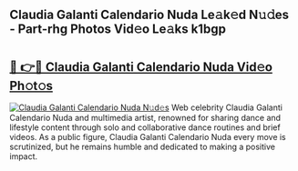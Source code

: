 ## Claudia Galanti Calendario Nuda Le𝚊k𝚎d N𝚞𝚍es - Part-rhg Photos Vid𝚎o Le𝚊ks k1bgp

# <h2><a href="http://fbf3ox.evod.top/?m=Claudia+Galanti+Calendario+Nuda">🔗 👉🔴 Claudia Galanti Calendario Nuda Vid𝚎o Ph𝚘t𝚘s</a></h2>

[![Claudia Galanti Calendario Nuda N𝚞d𝚎s](https://i.imgur.com/8V9OHl7.gif)](http://fbf3ox.evod.top/?m=Claudia+Galanti+Calendario+Nuda)
Web celebrity Claudia Galanti Calendario Nuda and multimedia artist, renowned for sharing dance and lifestyle content through solo and collaborative dance routines and brief videos. As a public figure, Claudia Galanti Calendario Nuda every move is scrutinized, but he remains humble and dedicated to making a positive impact. 

